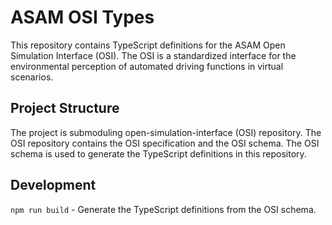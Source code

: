 # ASAM OSI Types

This repository contains TypeScript definitions for the ASAM Open Simulation Interface (OSI). The OSI is a standardized interface for the environmental perception of automated driving functions in virtual scenarios.


## Project Structure

The project is submoduling open-simulation-interface (OSI) repository. The OSI repository contains the OSI specification and the OSI schema. The OSI schema is used to generate the TypeScript definitions in this repository.

## Development

`npm run build` - Generate the TypeScript definitions from the OSI schema.

